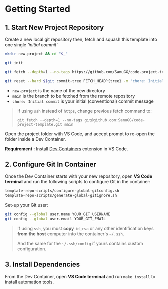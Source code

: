 # Getting Started

## 1. Start New Project Repository

Create a new local git repository then, fetch and squash this template into one single _'initial commit'_

```sh
mkdir new-project && cd "$_"

git init

git fetch --depth=1 --no-tags https://github.com/SamuGG/code-project-template.git main

git reset --hard $(git commit-tree FETCH_HEAD^{tree} -m "chore: Initial commit" -m "Source repo https://github.com/SamuGG/code-project-template.git")
```

- `new-project` is the name of the new directory
- `main` is the branch to be fetched from the remote repository
- `chore: Initial commit` is your initial (conventional) commit message

> If using `ssh` instead of `https`, change previous fetch command to:
>
> `git fetch --depth=1 --no-tags git@github.com:SamuGG/code-project-template.git main`

Open the project folder with VS Code, and accept prompt to re-open the folder inside a Dev Container.

**Requirement :** Install [Dev Containers](https://marketplace.visualstudio.com/items?itemName=ms-vscode-remote.remote-containers) extension in VS Code.

## 2. Configure Git In Container

Once the Dev Container starts with your new repository, open **VS Code terminal** and run the following scripts to configure Git in the container:

```sh
template-repo-scripts/configure-global-gitconfig.sh
template-repo-scripts/generate-global-gitignore.sh
```

Set-up your Git user:

```sh
git config --global user.name YOUR_GIT_USERNAME
git config --global user.email YOUR_GIT_EMAIL
```

> If using `ssh`, you must **copy** `id_rsa` or any other identification keys **from the host** computer into the container's `~/.ssh`.
>
> And the same for the `~/.ssh/config` if yours contains custom configuration.

## 3. Install Dependencies

From the Dev Container, open **VS Code terminal** and run `make install` to install automation tools.
